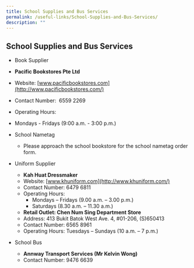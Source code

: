```yaml
---
title: School Supplies and Bus Services
permalink: /useful-links/School-Supplies-and-Bus-Services/
description: ""
---
```

## School Supplies and Bus Services

*   Book Supplier
  *   **Pacific Bookstores Pte Ltd**
   *   Website: [www.pacificbookstores.com](http://www.pacificbookstores.com/)
   * Contact Number:  6559 2269
* Operating Hours:

*   Mondays - Fridays (9:00 a.m. - 3:00 p.m.)

  

*   School Nametag
    *   Please approach the school bookstore for the school nametag order form.

*   Uniform Supplier
    *   **Kah Huat Dressmaker**
    *   Website: [www.khuniform.com](http://www.khuniform.com/)
    *   Contact Number: 6479 6811
    *   Operating Hours:
        *   Mondays – Fridays (9.00 a.m. – 3.00 p.m.)
        *   Saturdays (8.30 a.m. – 11.30 a.m.)
    *   **Retail Outlet: Chen Num Sing Department Store**
    *   Address: 413 Bukit Batok West Ave. 4, #01-206, (S)650413
    *   Contact Number: 6565 8961
    *   Operating Hours: Tuesdays – Sundays (10 a.m. – 7 p.m.)

*   School Bus
    *   **Annway Transport Services (Mr Kelvin Wong)**
    *   Contact Number: 9476 6639